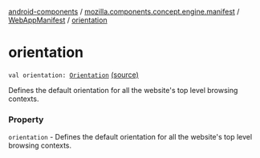 [android-components](../../index.md) / [mozilla.components.concept.engine.manifest](../index.md) / [WebAppManifest](index.md) / [orientation](./orientation.md)

# orientation

`val orientation: `[`Orientation`](-orientation/index.md) [(source)](https://github.com/mozilla-mobile/android-components/blob/master/components/concept/engine/src/main/java/mozilla/components/concept/engine/manifest/WebAppManifest.kt#L56)

Defines the default orientation for all the website's top level browsing contexts.

### Property

`orientation` - Defines the default orientation for all the website's top level browsing contexts.
